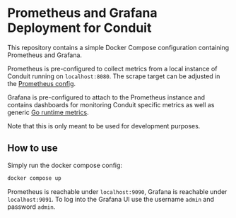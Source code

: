 # Prometheus and Grafana Deployment for Conduit

This repository contains a simple Docker Compose configuration containing
Prometheus and Grafana.

Prometheus is pre-configured to collect metrics from a local instance of
Conduit running on `localhost:8080`. The scrape target can be adjusted in the
[Prometheus config](https://github.com/conduitio-labs/prom-graf/blob/aaa2fb1364d7e2b140cf49145eb2f236ee53f94c/prometheus/config/prometheus.yml#L31).

Grafana is pre-configured to attach to the Prometheus instance and contains
dashboards for monitoring Conduit specific metrics as well as generic [Go
runtime metrics](https://pkg.go.dev/runtime/metrics).

Note that this is only meant to be used for development purposes.

## How to use

Simply run the docker compose config:

```sh
docker compose up
```

Prometheus is reachable under `localhost:9090`, Grafana is reachable under
`localhost:9091`. To log into the Grafana UI use the username `admin` and
password `admin`.
